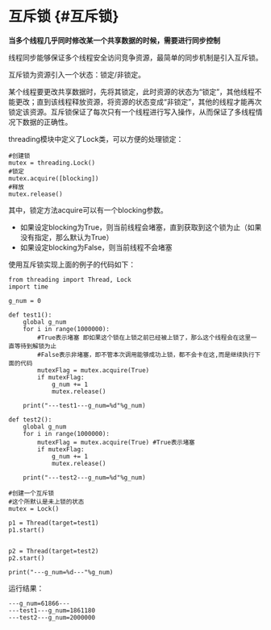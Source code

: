 # 互斥锁 {#互斥锁}

**当多个线程几乎同时修改某一个共享数据的时候，需要进行同步控制**

线程同步能够保证多个线程安全访问竞争资源，最简单的同步机制是引入互斥锁。

互斥锁为资源引入一个状态：锁定/非锁定。

某个线程要更改共享数据时，先将其锁定，此时资源的状态为“锁定”，其他线程不能更改；直到该线程释放资源，将资源的状态变成“非锁定”，其他的线程才能再次锁定该资源。互斥锁保证了每次只有一个线程进行写入操作，从而保证了多线程情况下数据的正确性。



threading模块中定义了Lock类，可以方便的处理锁定：

```
#创建锁
mutex = threading.Lock()
#锁定
mutex.acquire([blocking])
#释放
mutex.release()
```

其中，锁定方法acquire可以有一个blocking参数。

* 如果设定blocking为True，则当前线程会堵塞，直到获取到这个锁为止（如果没有指定，那么默认为True）
* 如果设定blocking为False，则当前线程不会堵塞

使用互斥锁实现上面的例子的代码如下：

```
from threading import Thread, Lock
import time

g_num = 0

def test1():
    global g_num
    for i in range(1000000):
        #True表示堵塞 即如果这个锁在上锁之前已经被上锁了，那么这个线程会在这里一直等待到解锁为止 
        #False表示非堵塞，即不管本次调用能够成功上锁，都不会卡在这,而是继续执行下面的代码
        mutexFlag = mutex.acquire(True) 
        if mutexFlag:
            g_num += 1
            mutex.release()

    print("---test1---g_num=%d"%g_num)

def test2():
    global g_num
    for i in range(1000000):
        mutexFlag = mutex.acquire(True) #True表示堵塞
        if mutexFlag:
            g_num += 1
            mutex.release()

    print("---test2---g_num=%d"%g_num)

#创建一个互斥锁
#这个所默认是未上锁的状态
mutex = Lock()

p1 = Thread(target=test1)
p1.start()


p2 = Thread(target=test2)
p2.start()

print("---g_num=%d---"%g_num)
```

运行结果：

```
---g_num=61866---
---test1---g_num=1861180
---test2---g_num=2000000
```



